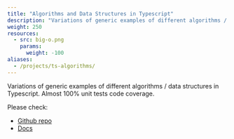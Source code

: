 ```yaml
---
title: "Algorithms and Data Structures in Typescript"
description: "Variations of generic examples of different algorithms / data structures in Typescript."
weight: 250
resources:
  - src: big-o.png
    params:
      weight: -100
aliases:
  - /projects/ts-algorithms/
---
```


Variations of generic examples of different algorithms / data structures in Typescript.
Almost 100% unit tests code coverage.

Please check:

* [Github repo](//github.com/Pencroff/ts-algorithms)
* [Docs](//ts-algorithms.pencroff.com)
